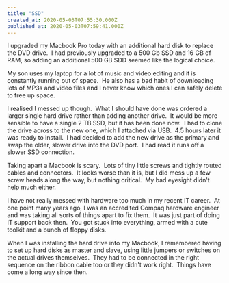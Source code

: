 ```yaml
---
title: "SSD"
created_at: 2020-05-03T07:55:30.000Z
published_at: 2020-05-03T07:59:41.000Z
---
```

I upgraded my Macbook Pro today with an additional hard disk to replace the DVD drive.  I had previously upgraded to a 500 Gb SSD and 16 GB of RAM, so adding an additional 500 GB SDD seemed like the logical choice.

My son uses my laptop for a lot of music and video editing and it is constantly running out of space.  He also has a bad habit of downloading lots of MP3s and video files and I never know which ones I can safely delete to free up space.

I realised I messed up though.  What I should have done was ordered a larger single hard drive rather than adding another drive.  It would be more sensible to have a single 2 TB SSD, but it has been done now.  I had to clone the drive across to the new one, which I attached via USB.  4.5 hours later it was ready to install.  I had decided to add the new drive as the primary and swap the older, slower drive into the DVD port.  I had read it runs off a slower SSD connection.

Taking apart a Macbook is scary.  Lots of tiny little screws and tightly routed cables and connectors.  It looks worse than it is, but I did mess up a few screw heads along the way, but nothing critical.  My bad eyesight didn't help much either.

I have not really messed with hardware too much in my recent IT career.  At one point many years ago, I was an accredited Compaq hardware engineer and was taking all sorts of things apart to fix them.  It was just part of doing IT support back then.  You got stuck into everything, armed with a cute toolkit and a bunch of floppy disks.

When I was installing the hard drive into my Macbook, I remembered having to set up hard disks as master and slave, using little jumpers or switches on the actual drives themselves.  They had to be connected in the right sequence on the ribbon cable too or they didn't work right.  Things have come a long way since then.

